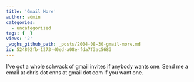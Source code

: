 ```yaml
---
title: 'Gmail More'
author: admin
categories:
  - uncategorized
tags: {  }
views: '2'
_wpghs_github_path: _posts/2004-08-30-gmail-more.md
id: 524892fb-1273-40ed-a08e-fda7f3ac5683
---
```

<p>I've got a whole schwack of gmail invites if anybody wants one.  Send me a email at chris dot enns at gmail dot com if you want one.</p>

